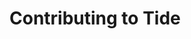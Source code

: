 <!--
 Copyright (c) 2024 Christopher Watson
 
 This software is released under the MIT License.
 https://opensource.org/licenses/MIT
-->

# Contributing to Tide
